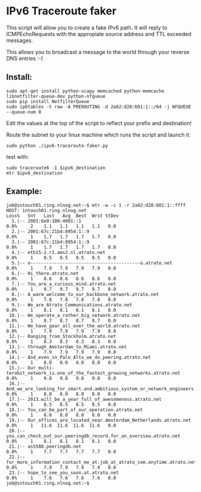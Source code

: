 IPv6 Traceroute faker
=====================

This script will allow you to create a fake IPv6 path. It will reply to
ICMPEchoRequests with the appropiate source address and TTL exceeded messages.

This allows you to broadcast a message to the world through your reverse DNS
entries :-)

Install:
--------

    sudo apt-get install python-scapy memcached python-memcache libnetfilter-queue-dev python-nfqueue
    sudo pip install NetfilterQueue
    sudo ip6tables -t raw -A PREROUTING -d 2a02:d28:601:1::/64 -j NFQUEUE --queue-num 0

Edit the values at the top of the script to reflect your prefix and destination!

Route the subnet to your linux machine which runs the script and launch it:

    sudo python ./ipv6-traceroute-faker.py

test with:

    sudo traceroute6 -I $ipv6_destination
    mtr $ipv6_destination

Example:
--------

    job@intouch01.ring.nlnog.net:~$ mtr -w -c 1 -r 2a02:d28:601:1::ffff
    HOST: intouch01.ring.nlnog.net                                                         Loss%   Snt   Last   Avg  Best  Wrst StDev
      1.|-- 2001:6e0:100:4001::1                                                              0.0%     2    1.1   1.1   1.1   1.1   0.0
      2.|-- 2001:67c:21b4:8954:1::9                                                           0.0%     1    1.7   1.7   1.7   1.7   0.0
      3.|-- 2001:67c:21b4:8954:1::9                                                           0.0%     1    1.7   1.7   1.7   1.7   0.0
      4.|-- eth15-2.r1.ams2.nl.atrato.net                                                     0.0%     1    8.5   8.5   8.5   8.5   0.0
      5.|-- o-----------------------------------------o.atrato.net                            0.0%     1    7.9   7.9   7.9   7.9   0.0
      6.|-- Hi_there.atrato.net                                                               0.0%     1    8.6   8.6   8.6   8.6   0.0
      7.|-- You_are_a_curious_mind.atrato.net                                                 0.0%     1    9.7   9.7   9.7   9.7   0.0
      8.|-- A_warm_welcome_to_our_backbone_network.atrato.net                                 0.0%     1    7.8   7.8   7.8   7.8   0.0
      9.|-- We_are_Atrato_Communications.atrato.net                                           0.0%     1    8.1   8.1   8.1   8.1   0.0
     10.|-- We_operate_a_rather_big_network.atrato.net                                        0.0%     1    8.7   8.7   8.7   8.7   0.0
     11.|-- We_have_gear_all_over_the_world.atrato.net                                        0.0%     1    7.9   7.9   7.9   7.9   0.0
     12.|-- Ranging_from_Stockholm.atrato.net                                                 0.0%     1    8.3   8.3   8.3   8.3   0.0
     13.|-- through_Amsterdam_to_Miami.atrato.net                                             0.0%     1    7.9   7.9   7.9   7.9   0.0
     14.|-- And_even_in_Palo_Alto_we_do_peering.atrato.net                                    0.0%     1    8.0   8.0   8.0   8.0   0.0
     15.|-- Our_multi-terabit_network_is.one_of_the_fastest_growing_networks.atrato.net       0.0%     1    9.8   9.8   9.8   9.8   0.0
     16.|-- And_we_are_looking_for_smart.and.ambitious_system_or_network_engineers.atrato.ne  0.0%     1    8.0   8.0   8.0   8.0   0.0
     17.|-- 2013.will_be_a_year_full_of_awesomeness.atrato.net                                0.0%     1    8.5   8.5   8.5   8.5   0.0
     18.|-- You_can_be_part_of_our_operation.atrato.net                                       0.0%     1    8.0   8.0   8.0   8.0   0.0
     19.|-- Our_offices_are_located_near.Amsterdam_Netherlands.atrato.net                     0.0%     1   11.6  11.6  11.6  11.6   0.0
     20.|-- you_can_check_out_our.peeringdb_record.for_an_overview.atrato.net                 0.0%     1    8.1   8.1   8.1   8.1   0.0
     21.|-- as5580.peeringdb.net                                                              0.0%     1    7.7   7.7   7.7   7.7   0.0
     22.|-- for_more_information_contact_me_at.job_at_atrato_com.anytime.atrato.net           0.0%     1    7.9   7.9   7.9   7.9   0.0
     23.|-- hope_to_see_you_soon.at.atrato.net                                                0.0%     1    7.6   7.6   7.6   7.6   0.0
    job@intouch01.ring.nlnog.net:~$ 
    
